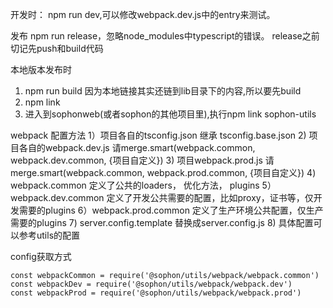 开发时：
npm run dev,可以修改webpack.dev.js中的entry来测试。

发布
npm run release，忽略node_modules中typescript的错误。
release之前切记先push和build代码

本地版本发布时
1. npm run build 因为本地链接其实还链到lib目录下的内容,所以要先build
2. npm link
3. 进入到sophonweb(或者sophon的其他项目里),执行npm link sophon-utils

webpack 配置方法
1）项目各自的tsconfig.json 继承 tsconfig.base.json
2) 项目各自的webpack.dev.js 请merge.smart(webpack.common, webpack.dev.common, {项目自定义})
3) 项目webpack.prod.js 请merge.smart(webpack.common, webpack.prod.common, {项目自定义})
4) webpack.common 定义了公共的loaders， 优化方法， plugins
5）webpack.dev.common 定义了开发公共需要的配置，比如proxy，证书等，仅开发需要的plugins
6）webpack.prod.common 定义了生产环境公共配置，仅生产需要的plugins
7) server.config.template 替换成server.config.js
8) 具体配置可以参考utils的配置

config获取方式
```
const webpackCommon = require('@sophon/utils/webpack/webpack.common')
const webpackDev = require('@sophon/utils/webpack/webpack.dev')
const webpackProd = require('@sophon/utils/webpack/webpack.prod')
```

